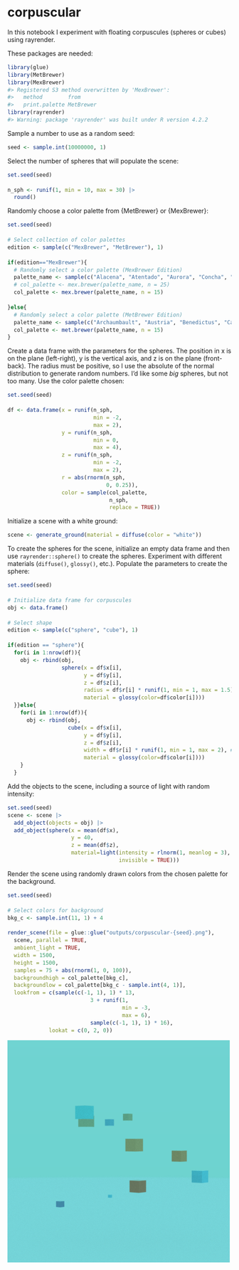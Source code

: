 
<!-- README.md is generated from README.Rmd. Please edit that file -->

# corpuscular

<!-- badges: start -->
<!-- badges: end -->

In this notebook I experiment with floating corpuscules (spheres or
cubes) using rayrender.

These packages are needed:

``` r
library(glue)
library(MetBrewer)
library(MexBrewer)
#> Registered S3 method overwritten by 'MexBrewer':
#>   method        from     
#>   print.palette MetBrewer
library(rayrender)
#> Warning: package 'rayrender' was built under R version 4.2.2
```

Sample a number to use as a random seed:

``` r
seed <- sample.int(10000000, 1)
```

Select the number of spheres that will populate the scene:

``` r
set.seed(seed)

n_sph <- runif(1, min = 10, max = 30) |>
  round()
```

Randomly choose a color palette from {MetBrewer} or {MexBrewer}:

``` r
set.seed(seed)

# Select collection of color palettes
edition <- sample(c("MexBrewer", "MetBrewer"), 1)

if(edition=="MexBrewer"){
  # Randomly select a color palette (MexBrewer Edition)
  palette_name <- sample(c("Alacena", "Atentado", "Aurora", "Concha", "Frida", "Revolucion", "Ronda", "Tierra"), 1)
  # col_palette <- mex.brewer(palette_name, n = 25)
  col_palette <- mex.brewer(palette_name, n = 15)
  
}else{
  # Randomly select a color palette (MetBrewer Edition)
  palette_name <- sample(c("Archaumbault", "Austria", "Benedictus", "Cassatt1", "Cassatt2", "Cross", "Degas", "Demuth", "Derain", "Egypt", "Gauguin", "Greek", "Hiroshige", "Hokusai1", "Hokusai2", "Hokusai3", "Homer1", "Homer2", "Ingres", "Isfahan1", "Isfahan2", "Java", "Johnson", "Juarez", "Kandinsky", "Klimt", "Lakota", "Manet", "Monet", "Moreau", "Morgenstern", "Nattier", "Navajo", "NewKingdom", "Nizami", "OKeeffe1", "OKeeffe2", "Paquin", "Peru1", "Peru2", "Pillement", "Pissaro", "Redon", "Renoir", "Robert", "Signac", "Tam", "Tara", "Thomas", "Tiepolo", "Troy", "Tsimshian", "VanGogh1", "VanGogh2", 'VanGogh3', "Veronese", "Wissing"), 1)
  col_palette <- met.brewer(palette_name, n = 15)
}
```

Create a data frame with the parameters for the spheres. The position in
x is on the plane (left-right), y is the vertical axis, and z is on the
plane (front-back). The radius must be positive, so I use the absolute
of the normal distribution to generate random numbers. I’d like some
*big* spheres, but not too many. Use the color palette chosen:

``` r
set.seed(seed)

df <- data.frame(x = runif(n_sph, 
                           min = -2, 
                           max = 2),
                 y = runif(n_sph, 
                           min = 0, 
                           max = 4),
                 z = runif(n_sph, 
                           min = -2, 
                           max = 2),
                 r = abs(rnorm(n_sph, 
                               0, 0.25)),
                 color = sample(col_palette, 
                                n_sph, 
                                replace = TRUE))
```

Initialize a scene with a white ground:

``` r
scene <- generate_ground(material = diffuse(color = "white"))
```

To create the spheres for the scene, initialize an empty data frame and
then use `rayrender::sphere()` to create the spheres. Experiment with
different materials (`diffuse()`, `glossy()`, etc.). Populate the
parameters to create the sphere:

``` r
set.seed(seed)

# Initialize data frame for corpuscules 
obj <- data.frame()

# Select shape
edition <- sample(c("sphere", "cube"), 1)

if(edition == "sphere"){
  for(i in 1:nrow(df)){
    obj <- rbind(obj,
                 sphere(x = df$x[i],
                        y = df$y[i],
                        z = df$z[i],
                        radius = df$r[i] * runif(1, min = 1, max = 1.5),
                        material = glossy(color=df$color[i])))
  }}else{
    for(i in 1:nrow(df)){
      obj <- rbind(obj,
                   cube(x = df$x[i],
                        y = df$y[i],
                        z = df$z[i],
                        width = df$r[i] * runif(1, min = 1, max = 2), # cubes tend to be a bit smaller compared to spheres: increase dimensions
                        material = glossy(color=df$color[i])))
    }
  }
```

Add the objects to the scene, including a source of light with random
intensity:

``` r
set.seed(seed)
scene <- scene |> 
  add_object(objects = obj) |>
  add_object(sphere(x = mean(df$x),
                    y = 40,
                    z = mean(df$z), 
                    material=light(intensity = rlnorm(1, meanlog = 3),
                                   invisible = TRUE)))
```

Render the scene using randomly drawn colors from the chosen palette for
the background.

``` r
set.seed(seed)

# Select colors for background
bkg_c <- sample.int(11, 1) + 4

render_scene(file = glue::glue("outputs/corpuscular-{seed}.png"),
  scene, parallel = TRUE,
  ambient_light = TRUE,
  width = 1500, 
  height = 1500, 
  samples = 75 + abs(rnorm(1, 0, 100)), 
  backgroundhigh = col_palette[bkg_c],
  backgroundlow = col_palette[bkg_c - sample.int(4, 1)],
  lookfrom = c(sample(c(-1, 1), 1) * 13,
                          3 + runif(1, 
                                    min = -3, 
                                    max = 6), 
                          sample(c(-1, 1), 1) * 16), 
             lookat = c(0, 2, 0))
```

<img src="outputs/corpuscular-1254039.png" width="500px" />
